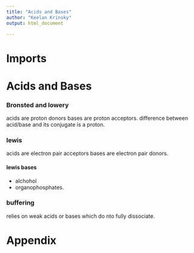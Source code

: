 ```yaml
--- 
title: "Acids and Bases"
author: "Keelan Krinsky"
output: html_document

---
```


# Imports
# Acids and Bases

### Bronsted and lowery
acids are proton donors
bases are proton acceptors.
difference between acid/base and its conjugate is a proton.

### lewis
acids are electron pair acceptors
bases are electron pair donors.

#### lewis bases
* alchohol
* organophosphates.

### buffering
relies on weak acids or bases which do nto fully dissociate.



# Appendix

